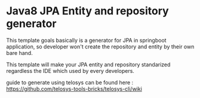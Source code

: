 # Java8 JPA Entity and repository generator

This template goals basically is a generator for JPA in springboot application, so developer won't create the repository and entity by their own bare hand.

This template will make your JPA entity and repository standarized regardless the IDE which used by every developers.

guide to generate using telosys can be found here : https://github.com/telosys-tools-bricks/telosys-cli/wiki